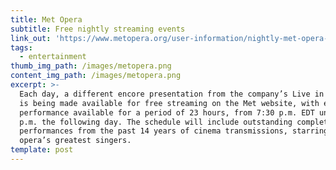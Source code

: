 ```yaml
---
title: Met Opera
subtitle: Free nightly streaming events
link_out: 'https://www.metopera.org/user-information/nightly-met-opera-streams/'
tags:
  - entertainment
thumb_img_path: /images/metopera.png
content_img_path: /images/metopera.png
excerpt: >-
  Each day, a different encore presentation from the company’s Live in HD series
  is being made available for free streaming on the Met website, with each
  performance available for a period of 23 hours, from 7:30 p.m. EDT until 6:30
  p.m. the following day. The schedule will include outstanding complete
  performances from the past 14 years of cinema transmissions, starring all of
  opera’s greatest singers.
template: post
---
```

